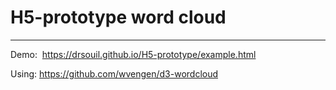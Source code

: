 # H5-prototype word cloud
***
Demo:  https://drsouil.github.io/H5-prototype/example.html

Using: https://github.com/wvengen/d3-wordcloud


